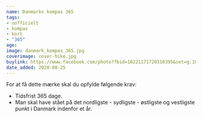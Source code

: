 ```yaml
---
name: Danmarks kompas 365
tags:
- uofficielt
- kompas
- kort
- "365"
age:
image: danmark_kompas_365.jpg
coverimage: cover-hike.jpg
buylink: https://www.facebook.com/photo?fbid=10221171720116395&set=g.188834551748043
date_added: 2020-08-25
---
```

For at få dette mærke skal du opfylde følgende krav:

* Tidsfrist 365 dage.
* Man skal have stået på det nordligste - sydligste - østligste og vestligste punkt i Danmark indenfor et år.
